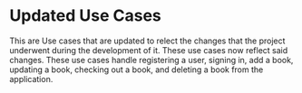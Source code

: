 # Updated Use Cases

This are Use cases that are updated to relect the changes that the project underwent during the development of it. These use cases now reflect said changes. These use cases handle registering a user, signing in, add a book, updating a book, checking out a book, and deleting a book from the application.
